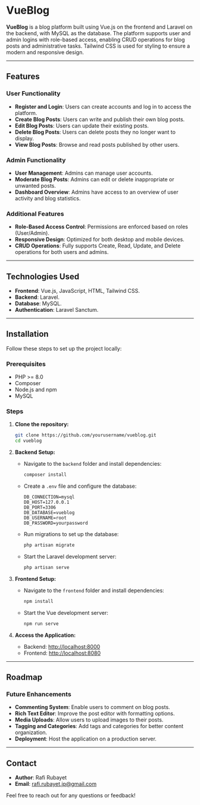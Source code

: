 # VueBlog

**VueBlog** is a blog platform built using Vue.js on the frontend and Laravel on the backend, with MySQL as the database. The platform supports user and admin logins with role-based access, enabling CRUD operations for blog posts and administrative tasks. Tailwind CSS is used for styling to ensure a modern and responsive design.

---

## Features

### User Functionality
- **Register and Login**: Users can create accounts and log in to access the platform.
- **Create Blog Posts**: Users can write and publish their own blog posts.
- **Edit Blog Posts**: Users can update their existing posts.
- **Delete Blog Posts**: Users can delete posts they no longer want to display.
- **View Blog Posts**: Browse and read posts published by other users.

### Admin Functionality
- **User Management**: Admins can manage user accounts.
- **Moderate Blog Posts**: Admins can edit or delete inappropriate or unwanted posts.
- **Dashboard Overview**: Admins have access to an overview of user activity and blog statistics.

### Additional Features
- **Role-Based Access Control**: Permissions are enforced based on roles (User/Admin).
- **Responsive Design**: Optimized for both desktop and mobile devices.
- **CRUD Operations**: Fully supports Create, Read, Update, and Delete operations for both users and admins.

---

## Technologies Used

- **Frontend**: Vue.js, JavaScript, HTML, Tailwind CSS.
- **Backend**: Laravel.
- **Database**: MySQL.
- **Authentication**: Laravel Sanctum.

---

## Installation

Follow these steps to set up the project locally:

### Prerequisites
- PHP >= 8.0
- Composer
- Node.js and npm
- MySQL

### Steps

1. **Clone the repository:**
   ```bash
   git clone https://github.com/yourusername/vueblog.git
   cd vueblog
   ```

2. **Backend Setup:**
   - Navigate to the `backend` folder and install dependencies:
     ```bash
     composer install
     ```
   - Create a `.env` file and configure the database:
     ```env
     DB_CONNECTION=mysql
     DB_HOST=127.0.0.1
     DB_PORT=3306
     DB_DATABASE=vueblog
     DB_USERNAME=root
     DB_PASSWORD=yourpassword
     ```
   - Run migrations to set up the database:
     ```bash
     php artisan migrate
     ```
   - Start the Laravel development server:
     ```bash
     php artisan serve
     ```

3. **Frontend Setup:**
   - Navigate to the `frontend` folder and install dependencies:
     ```bash
     npm install
     ```
   - Start the Vue development server:
     ```bash
     npm run serve
     ```

4. **Access the Application:**
   - Backend: [http://localhost:8000](http://localhost:8000)
   - Frontend: [http://localhost:8080](http://localhost:8080)

---

## Roadmap

### Future Enhancements
- **Commenting System**: Enable users to comment on blog posts.
- **Rich Text Editor**: Improve the post editor with formatting options.
- **Media Uploads**: Allow users to upload images to their posts.
- **Tagging and Categories**: Add tags and categories for better content organization.
- **Deployment**: Host the application on a production server.

---

## Contact

- **Author**: Rafi Rubayet 
- **Email**: [rafi.rubayet.jp@gmail.com](mailto:rafi.rubayet.jp@gmail.com)  

Feel free to reach out for any questions or feedback!
